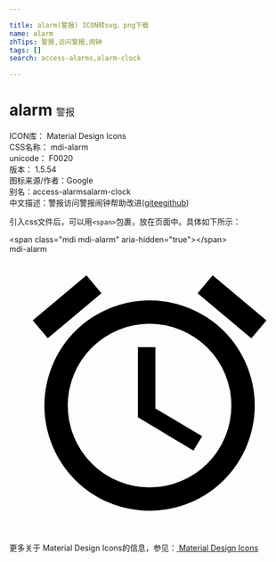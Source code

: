 ```yaml
---

title: alarm(警报) ICON转svg、png下载
name: alarm
zhTips: 警报,访问警报,闹钟
tags: []
search: access-alarms,alarm-clock

---
```


# alarm  <small style="font-size: 60%;font-weight: 100">警报</small>


<div class="detail-page">
<p>
<span>
ICON库：
<span class="badge-secondary badge">Material Design Icons</span> 
</span>
<br/>
<span>
CSS名称：
<span class="badge-secondary badge">mdi-alarm</span> 
</span>
<br/>
<span>
unicode：
<span class="badge-secondary badge">F0020</span> 
<copy-btn content='F0020' btn-title=""></copy-btn>
<copy-btn :content='String.fromCodePoint(parseInt("F0020", 16))' btn-title="复制U"></copy-btn>
</span>
<br/>
<span>
版本：
<span class="badge-secondary badge">1.5.54</span> 
</span>
<br/>
<span>图标来源/作者：<span class="badge-light badge">Google</span></span> 
<br/>
<span>别名：<span class="badge-light badge">access-alarms</span><span class="badge-light badge">alarm-clock</span></span><br/><span class="zh-detail">中文描述：<span class="badge-primary badge">警报</span><span class="badge-primary badge">访问警报</span><span class="badge-primary badge">闹钟</span><span class="help-link"><span>帮助改进</span>(<a href="https://gitee.com/liuwave/icon-helper/edit/master/json/material/alarm.json" target="_blank" rel="noopener noreferrer">gitee</a><a href="https://github.com/liuwave/icon-helper/edit/master/json/material/alarm.json" target="_blank" rel="noopener noreferrer">github</a></span>)</span><br/>
</p>
</div>
<div class="alert alert-dark">
  <i class="mdi mdi-alarm mdi-48px"></i>
  <i class="mdi mdi-alarm mdi-36px"></i>
  <i class="mdi mdi-alarm mdi-24px"></i>
  <i class="mdi mdi-alarm mdi-18px"></i>
</div>
<div>
  <p>引入css文件后，可以用<code>&lt;span&gt;</code>包裹，放在页面中。具体如下所示：    
  </p>
  <div class="alert alert-primary" style="font-size: 14px">
    &lt;span class="mdi mdi-alarm" aria-hidden="true"&gt;&lt;/span&gt;
    <copy-btn content='<span class="mdi mdi-alarm" aria-hidden="true"></span>'></copy-btn>
  </div>
  <div class="alert alert-secondary">
    <i class="mdi mdi-alarm"
    style="font-size: 24px"
    aria-hidden="true"></i> mdi-alarm
    <copy-btn content="mdi-alarm" btn-title="复制图标名称"></copy-btn>
  </div>
</div>
<div id="svg" class="svg-wrap">
<svg xmlns="http://www.w3.org/2000/svg" viewBox="0 0 24 24"><path d="M12,20A7,7 0 0,1 5,13A7,7 0 0,1 12,6A7,7 0 0,1 19,13A7,7 0 0,1 12,20M12,4A9,9 0 0,0 3,13A9,9 0 0,0 12,22A9,9 0 0,0 21,13A9,9 0 0,0 12,4M12.5,8H11V14L15.75,16.85L16.5,15.62L12.5,13.25V8M7.88,3.39L6.6,1.86L2,5.71L3.29,7.24L7.88,3.39M22,5.72L17.4,1.86L16.11,3.39L20.71,7.25L22,5.72Z" /></svg>
</div>
<detail full-name='mdi-alarm'></detail>
    
<div><p>更多关于 Material Design Icons的信息，参见：<a target="_blank" href="https://iconhelper.cn/material.html"> Material Design Icons</a>
</p></div>

